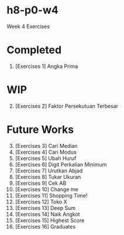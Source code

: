 # h8-p0-w4
Week 4 Exercises


# Completed

1. [Exercises 1] Angka Prima

# WIP

2. [Exercises 2] Faktor Persekutuan Terbesar

# Future Works

3. [Exercises 3] Cari Median
4. [Exercises 4] Cari Modus
5. [Exercises 5] Ubah Huruf
6. [Exercises 6] Digit Perkalian Minimum
7. [Exercises 7] Urutkan Abjad
8. [Exercises 8] Tukar Ukuran
9. [Exercises 9] Cek AB
10. [Exercises 10] Change me
11. [Exercises 11] Shopping Time!
12. [Exercises 12] Toko X
13. [Exercises 13] Deep Sum
14. [Exercises 14] Naik Angkot
15. [Exercises 15] Highest Score
16. [Exercises 16] Graduates
